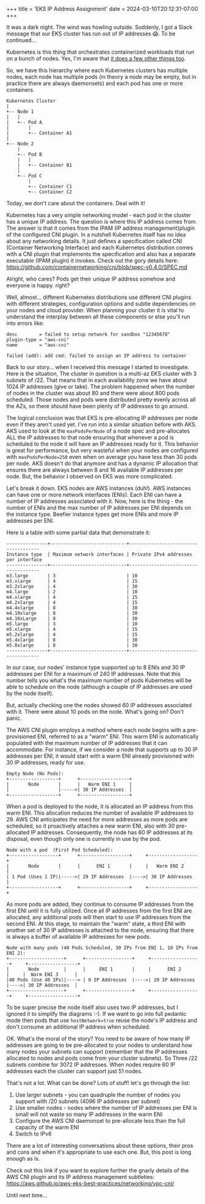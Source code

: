 +++
title = 'EKS IP Address Assignment'
date = 2024-03-10T20:12:31-07:00
+++

It was a dark night. The wind was howling outside. Suddenly, I got a Slack message that our EKS
cluster has run out of IP addresses 😱. To be continued...

<!--more-->

Kubernetes is this thing that orchestrates containerized workloads that run on a bunch of nodes.
Yes, I'm  aware that [it does a few other things too](https://www.amazon.com/Kubernetes-operate-world-class-container-native-systems/dp/1804611395).

So, we have this hierarchy where each Kubernetes clusters has multiple nodes, each node has
multiple pods (in theory a node may be empty, but in practice there are always daemonsets) and each
pod has one or more containers.

```
Kubernetes Cluster
|
+-- Node 1
|   |
|   +-- Pod A
|       |
|       +-- Container A1
|
+-- Node 2
    |
    +-- Pod B
    |   |
    |   +-- Container B1
    |
    +-- Pod C
        |
        +-- Container C1
        +-- Container C2
```

Today, we don't care about the containers. Deal with it!

Kubernetes has a very simple networking model - each pod in the cluster has a unique IP address. The
question is where this IP address comes from. The answer is that it comes from the IPAM (IP address
management)plugin of the configured CNI plugin. In a nutshell Kubernetes itself has no idea about
any networking details. It just defines a specification called CNI (Container Networking Interface)
and each Kubernetes distribution comes with a CNI plugin that implements the specification and also
has a separate executable (IPAM plugin) it invokes. Check out the gory details here:
https://github.com/containernetworking/cni/blob/spec-v0.4.0/SPEC.md

Alright, who cares? Pods get their unique IP address somehow and everyone is happy. right?

Well, almost... different Kubernetes distributions use different CNI plugins with different
strategies, configuration options and subtle dependencies on your nodes and cloud provider.
When planning your cluster it is vital to understand the interplay between all these components
or else you'll run into errors like:

```
desc        = failed to setup network for sandbox "12345678" 
plugin-type = "aws-cni" 
name        = "aws-cni" 

failed (add): add cmd: failed to assign an IP address to container
```

Back to our story... when I received this message I started to investigate. Here is the situation,
The cluster in question is a multi-az EKS cluster with 3 subnets of /22. That means that in each
availability zone we have about 1024 IP addresses (give or take). The problem happened when the
number of nodes in the cluster was about 80 and there were about 800 pods scheduled. Those nodes
and pods were distributed pretty evenly across all the AZs, so there should have been plenty of IP
addresses to go around.

The logical conclusion was that EKS is pre-allocating IP addresses per node even if they aren't used
yet. I've run into a similar situation before with AKS. AKS used to look at the `maxPodsPerNode` of
a node spec and pre-allocates ALL the IP addresses to that node ensuring that whenever a pod is
scheduled to the node it will have an IP addresses ready for it. This behavior is great for
performance, but very wasteful when your nodes are configured with `maxPodsPerNode=250` even when on
average you have less than 30 pods per node. AKS doesn't do that anymore and has a dynamic IP
allocation that ensures there are always between 8 and 16 available IP addresses per node. But, the
behavior I observed on EKS was more complicated.

Let's break it down. EKS nodes are AWS instances (duh!). AWS instances can have one or more network
interfaces (ENIs). Each ENI can have a number of IP addresses associated with it. Now, here is the
thing - the number of ENIs and the max number of IP addresses per ENI depends on the instance type.
Beefier instance types get more ENIs and more IP addresses per ENI.

Here is a table with some partial data that demonstrate it:

```
---------------+----------------------------+-------------------------------------
Instance type  | Maximum network interfaces | Private IPv4 addresses per interface
---------------+----------------------------+-------------------------------------
m3.large       | 3                          | 10
m3.xlarge      | 4                          | 15
m3.2xlarge     | 4                          | 30
m4.large       | 2                          | 10
m4.xlarge      | 4                          | 15
m4.2xlarge     | 4                          | 15
m4.4xlarge     | 8                          | 30
m4.10xlarge    | 8                          | 30
m4.16xLarge    | 8                          | 30
m5.large       | 3                          | 10
m5.xlarge      | 4                          | 15
m5.2xlarge     | 4                          | 15
m5.4xlarge     | 8                          | 30
m5.8xlarge     | 8                          | 30
---------------+----------------------------+-------------------------------------
```

In our case, our nodes' instance type supported up to 8 ENIs and 30 IP addresses per ENI for
a maximum of 240 IP addresses. Note that this number tells you what's the maximum number of pods
Kubernetes will be able to schedule on the node (although a couple of IP addresses are used by the
node itself).

But, actually checking one the nodes showed 60 IP addresses associated with it. There were about 10
pods on the node. What's going on? Don't panic.

The AWS CNI plugin employs a method where each node begins with a pre-provisioned ENI, referred to
as a "warm" ENI. This warm ENI is automatically populated with the maximum number of IP addresses
that it can accommodate. For instance, if we consider a node that supports up to 30 IP addresses per
ENI, it would start with a warm ENI already provisioned with 30 IP addresses, ready for use.

```
Empty Node (No Pods):
+------------------+      +------------------+
|       Node       |      |   Warm ENI 1     |
|                  |----->| 30 IP Addresses  |
+------------------+      +------------------+
```

When a pod is deployed to the node, it is allocated an IP address from this warm ENI. This
allocation reduces the number of available IP addresses to 29. AWS CNI anticipates the need for more
addresses as more pods are scheduled, so it proactively attaches a new warm ENI, also with 30
pre-allocated IP addresses. Consequently, the node has 60 IP addresses at its disposal, even though
only one is currently in use by the pod.

```
Node with a pod  (First Pod Scheduled):
+------------------+      +------------------+     +------------------+
|       Node       |      |      ENI 1       |     |   Warm ENI 2     |
| 1 Pod (Uses 1 IP)|----->| 29 IP Addresses  |---->| 30 IP Addresses  |
+------------------+      +------------------+     +------------------+
```

As more pods are added, they continue to consume IP addresses from the first ENI until it is fully
utilized. Once all IP addresses from the first ENI are allocated, any additional pods will then
start to use IP addresses from the second ENI. At this stage, to maintain the "warm" state, a third
ENI with another set of 30 IP addresses is attached to the node, ensuring that there is always a
buffer of available IP addresses for new pods.

```
Node with many pods (40 Pods Scheduled, 30 IPs from ENI 1, 10 IPs from ENI 2):
+--------------------+      +-----------------+     +------------------+     +------------------+
|       Node         |      |     ENI 1       |     |      ENI 2       |     |  Warm ENI 3      |
|40 Pods (Use 40 IPs)|----> | 0 IP Addresses  |---->| 20 IP Addresses  |---->| 30 IP Addresses  |
+--------------------+      +-----------------+     +------------------+     +------------------+
```

To be super precise the node itself also uses two IP addresses, but I ignored it to simplify the
diagrams :-). If we want to go into full pedantic mode then pods that use `hostNetwork=true` reuse
the node's IP address and don't consume an additional IP address when scheduled.

OK. What's the moral of the story? You need to be aware of how many IP addresses are going to be
pre-allocated to your nodes to understand how many nodes your subnets can support (remember that the
IP addresses allocated to nodes and pods come from your cluster subnets). So Three /22
subnets combine for 3072 IP addresses. When nodes require 60 IP addresses each the cluster can
support just 51 nodes.

That's not a lot. What can be done? Lots of stuff! let's go through the list:

1. Use larger subnets - you can quadruple the number of nodes you support with /20 subnets (4096 IP
   addresses per subnet)
2. Use smaller nodes - nodes where the number of IP addresses per ENI is small will not waste so
   many IP addresses in the warm ENI
3. Configure the AWS CNI daemonset to pre-allocate less than the full capacity of the warm ENI
4. Switch to IPv6

There are a lot of interesting conversations about these options, their pros and cons and when it's
appropriate to use each one. But, this post is long enough as is.

Check out this link if you want to explore further the gnarly details of the AWS CNI plugin and its
IP address management subtleties:
https://aws.github.io/aws-eks-best-practices/networking/vpc-cni/

Until next time...